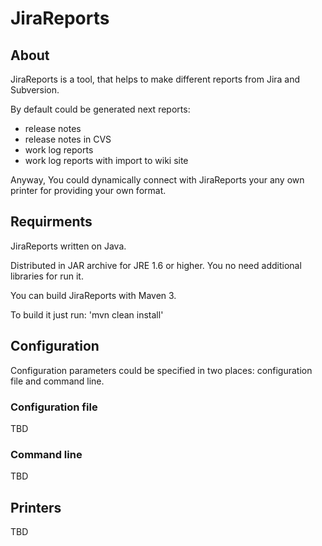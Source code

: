 JiraReports
===========

About
-----

JiraReports is a tool, that helps to make different reports from Jira and Subversion.

By default could be generated next reports:

* release notes
* release notes in CVS
* work log reports
* work log reports with import to wiki site

Anyway, You could dynamically connect with JiraReports your any own printer for providing your own format.

Requirments
-----------

JiraReports written on Java. 

Distributed in JAR archive for JRE 1.6 or higher. You no need additional libraries for run it.

You can build JiraReports with Maven 3. 

To build it just run: 'mvn clean install'

Configuration
-------------

Configuration parameters could be specified in two places: configuration file and command line.

### Configuration file

TBD

### Command line

TBD

Printers
--------

TBD
